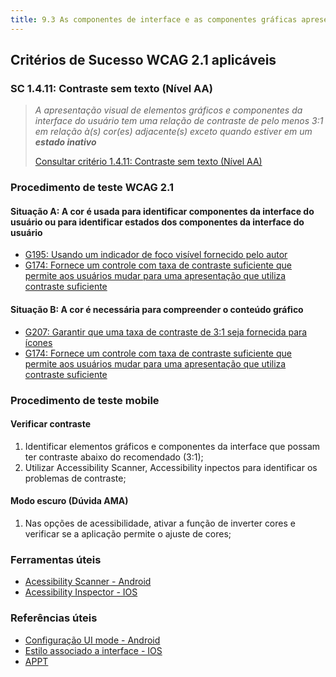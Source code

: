 ```yaml
---
title: 9.3 As componentes de interface e as componentes gráficas apresentam-se com um rácio de contraste de, no mínimo, 3 para 1
---
```


## Critérios de Sucesso WCAG 2.1 aplicáveis

### SC 1.4.11: Contraste sem texto (Nível AA)
>
> <em>A apresentação visual de elementos gráficos e componentes da interface do usuário tem uma relação de contraste de pelo menos 3:1 em relação à(s) cor(es) adjacente(s) exceto quando estiver em um **estado inativo**</em>
>
> [Consultar critério 1.4.11: Contraste sem texto (Nível AA)](https://www.w3.org/WAI/WCAG22/Understanding/non-text-contrast.html)


### Procedimento de teste WCAG 2.1

#### Situação A: A cor é usada para identificar componentes da interface do usuário ou para identificar estados dos componentes da interface do usuário

- [G195: Usando um indicador de foco visível fornecido pelo autor](G195.md)
- [G174: Fornece um controle com taxa de contraste suficiente que permite aos usuários mudar para uma apresentação que utiliza contraste suficiente](G174.md)

#### Situação B: A cor é necessária para compreender o conteúdo gráfico

- [G207: Garantir que uma taxa de contraste de 3:1 seja fornecida para ícones](.../tecnicas-procedimentos-de-teste/G207.md)
- [G174: Fornece um controle com taxa de contraste suficiente que permite aos usuários mudar para uma apresentação que utiliza contraste suficiente](G174.md)

### Procedimento de teste mobile

#### Verificar contraste

1. Identificar elementos gráficos e componentes da interface que possam ter contraste abaixo do recomendado (3:1);
2. Utilizar Accessibility Scanner, Accessibility inpectos para identificar os problemas de contraste;

#### Modo escuro (Dúvida AMA)

1. Nas opções de acessibilidade, ativar a função de inverter cores e verificar se a aplicação permite o ajuste de cores;

### Ferramentas úteis
- [Acessibility Scanner - Android](https://developer.android.com/guide/topics/ui/accessibility/testing#accessibility-scanner)
- [Acessibility Inspector - IOS](https://developer.apple.com/documentation/accessibility/accessibility-inspector)

### Referências úteis
- [Configuração UI mode - Android](https://developer.android.com/reference/android/content/res/Configuration#uiMode)
- [Estilo associado a interface - IOS](https://developer.apple.com/documentation/uikit/uitraitcollection/1651063-userinterfacestyle)
- [APPT](https://appt.org/en/guidelines/wcag/success-criterion-1-4-11#resources)












